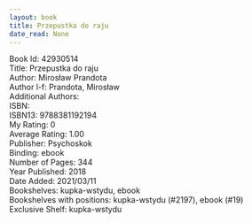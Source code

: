```yaml
---
layout: book
title: Przepustka do raju
date_read: None
---
```


Book Id: 42930514<br />
Title: Przepustka do raju<br />
Author: Mirosław Prandota<br />
Author l-f: Prandota, Mirosław<br />
Additional Authors: <br />
ISBN: <br />
ISBN13: 9788381192194<br />
My Rating: 0<br />
Average Rating: 1.00<br />
Publisher: Psychoskok<br />
Binding: ebook<br />
Number of Pages: 344<br />
Year Published: 2018<br />
Date Added: 2021/03/11<br />
Bookshelves: kupka-wstydu, ebook<br />
Bookshelves with positions: kupka-wstydu (#2197), ebook (#19)<br />
Exclusive Shelf: kupka-wstydu<br />

